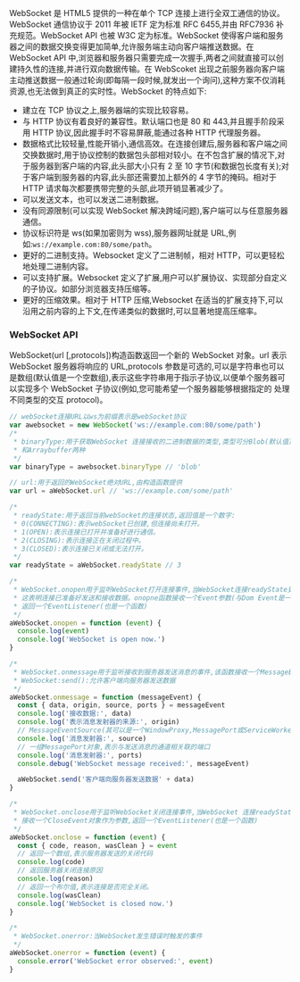 WebSocket 是 HTML5 提供的一种在单个 TCP 连接上进行全双工通信的协议。WebSocket 通信协议于 2011 年被 IETF 定为标准 RFC 6455,并由 RFC7936 补充规范。WebSocket API 也被 W3C 定为标准。WebSocket 使得客户端和服务器之间的数据交换变得更加简单,允许服务端主动向客户端推送数据。在 WebSocket API 中,浏览器和服务器只需要完成一次握手,两者之间就直接可以创建持久性的连接,并进行双向数据传输。在 WebScoket 出现之前服务器向客户端主动推送数据一般通过轮询(即每隔一段时候,就发出一个询问),这种方案不仅消耗资源,也无法做到真正的实时性。WebSocket 的特点如下:

- 建立在 TCP 协议之上,服务器端的实现比较容易。
- 与 HTTP 协议有着良好的兼容性。默认端口也是 80 和 443,并且握手阶段采用 HTTP 协议,因此握手时不容易屏蔽,能通过各种 HTTP 代理服务器。
- 数据格式比较轻量,性能开销小,通信高效。在连接创建后,服务器和客户端之间交换数据时,用于协议控制的数据包头部相对较小。在不包含扩展的情况下,对于服务器到客户端的内容,此头部大小只有 2 至 10 字节(和数据包长度有关);对于客户端到服务器的内容,此头部还需要加上额外的 4 字节的掩码。相对于 HTTP 请求每次都要携带完整的头部,此项开销显著减少了。
- 可以发送文本，也可以发送二进制数据。
- 没有同源限制(可以实现 WebSocket 解决跨域问题),客户端可以与任意服务器通信。
- 协议标识符是 ws(如果加密则为 wss),服务器网址就是 URL,例如:`ws://example.com:80/some/path`。
- 更好的二进制支持。Websocket 定义了二进制帧，相对 HTTP，可以更轻松地处理二进制内容。
- 可以支持扩展。Websocket 定义了扩展,用户可以扩展协议、实现部分自定义的子协议。如部分浏览器支持压缩等。
- 更好的压缩效果。相对于 HTTP 压缩,Websocket 在适当的扩展支持下,可以沿用之前内容的上下文,在传递类似的数据时,可以显著地提高压缩率。

### WebSocket API

WebSocket(url [,protocols])构造函数返回一个新的 WebSocket 对象。url 表示 WebSocket 服务器将响应的 URL,protocols 参数是可选的,可以是字符串也可以是数组(默认值是一个空数组),表示这些字符串用于指示子协议,以便单个服务器可以实现多个 WebSocket 子协议(例如,您可能希望一个服务器能够根据指定的 处理不同类型的交互 protocol)。

```js
// webSocket连接URL以ws为前缀表示是webSocket协议
var awebsocket = new WebSocket('ws://example.com:80/some/path')
/*
 * binaryType:用于获取WebSocket 连接接收的二进制数据的类型,类型可分Blob(默认值)
 * 和Arraybuffer两种
 */
var binaryType = awebsocket.binaryType // 'blob'

// url:用于返回的WebSocket绝对URL,由构造函数提供
var url = aWebSocket.url // 'ws://example.com/some/path'

/*
 * readyState:用于返回当前webSocket的连接状态,返回值是一个数字:
 * 0(CONNECTING):表示webSocket已创建,但连接尚未打开。
 * 1(OPEN):表示连接已打开并准备好进行通信。
 * 2(CLOSING):表示连接正在关闭过程中。
 * 3(CLOSED):表示连接已关闭或无法打开。
 */
var readyState = aWebSocket.readyState // 3

/*
 * WebSocket.onopen用于监听WebSocket打开连接事件,当WebSocket连接readyState更改为1时调用,
 * 这表明连接已准备好发送和接收数据。onopne函数接收一个Event参数(与Dom Event是一样的),
 * 返回一个EventListener(也是一个函数)
 */
aWebSocket.onopen = function (event) {
  console.log(event)
  console.log('WebSocket is open now.')
}

/*
 * WebSocket.onmessage用于监听接收到服务器发送消息的事件,该函数接收一个MessageEvent对象作为参数,
 * WebSocket:send():允许客户端向服务器发送数据
 */
aWebSocket.onmessage = function (messageEvent) {
  const { data, origin, source, ports } = messageEvent
  console.log('接收数据:', data)
  console.log('表示消息发射器的来源:', origin)
  // MessageEventSource(其可以是一个WindowProxy,MessagePort或ServiceWorker对象)表示消息发射器。
  console.log('消息发射器:', source)
  // 一组MessagePort对象,表示与发送消息的通道相关联的端口
  console.log('消息发射器:', ports)
  console.debug('WebSocket message received:', messageEvent)

  aWebSocket.send('客户端向服务器发送数据' + data)
}

/*
 * WebSocket.onclose用于监听WebSocket关闭连接事件,当WebSocket 连接readyState更改为CLOSED时调用,
 * 接收一个CloseEvent对象作为参数,返回一个EventListener(也是一个函数)
 */
aWebSocket.onclose = function (event) {
  const { code, reason, wasClean } = event
  // 返回一个数组,表示服务器发送的关闭代码
  console.log(code)
  // 返回服务器关闭连接原因
  console.log(reason)
  // 返回一个布尔值,表示连接是否完全关闭。
  console.log(wasClean)
  console.log('WebSocket is closed now.')
}

/*
 * WebSocket.onerror:当WebSocket发生错误时触发的事件
 */
aWebSocket.onerror = function (event) {
  console.error('WebSocket error observed:', event)
}
```
